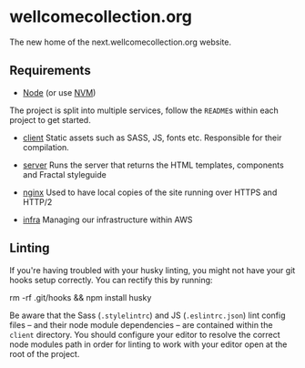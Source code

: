 # wellcomecollection.org

The new home of the next.wellcomecollection.org website.

## Requirements

* [Node](https://nodejs.org/en/download/) (or use [NVM](https://github.com/creationix/nvm))


The project is split into multiple services, follow the `README`s within each project to get started.

* [client](./client)
  Static assets such as SASS, JS, fonts etc. Responsible for their compilation.

* [server](./server)
  Runs the server that returns the HTML templates, components and Fractal styleguide

* [nginx](./nginx)
  Used to have local copies of the site running over HTTPS and HTTP/2

* [infra](./infra)
  Managing our infrastructure within AWS

## Linting

If you're having troubled with your husky linting, you might not have your git hooks setup correctly.
You can rectify this by running:

  rm -rf .git/hooks && npm install husky

Be aware that the Sass (`.stylelintrc`) and JS (`.eslintrc.json`) lint config files – and their node module
dependencies – are contained within the `client` directory. You should configure your editor to resolve the correct node
modules path in order for linting to work with your editor open at the root of the project.
